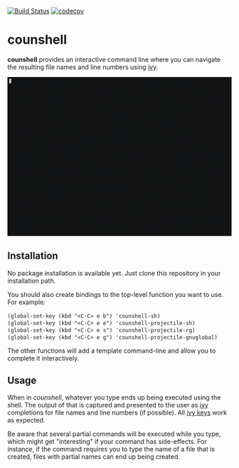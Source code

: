 [![Build Status](https://travis-ci.org/lpenz/counshell.png?branch=master)](https://travis-ci.org/lpenz/counshell)
[![codecov](https://codecov.io/gh/lpenz/counshell/branch/master/graph/badge.svg)](https://codecov.io/gh/lpenz/counshell)

# counshell

**counshell** provides an interactive command line where you can
navigate the resulting file names and line numbers
using [ivy](https://github.com/abo-abo/swiper).

![counshell demo](counshell-demo.gif "counshell demo")


## Installation

No package installation is available yet. Just clone this repository
in your installation path.

You should also create bindings to the top-level function you want to
use. For example:

```elisp
(global-set-key (kbd "<C-C> e b") 'counshell-sh)
(global-set-key (kbd "<C-C> e e") 'counshell-projectile-sh)
(global-set-key (kbd "<C-C> e s") 'counshell-projectile-rg)
(global-set-key (kbd "<C-C> e g") 'counshell-projectile-gnuglobal)
```

The other functions will add a template command-line and allow you to
complete it interactively.


## Usage

When in *counshell*, whatever you type ends up being executed using
the shell. The output of that is captured and presented to the user
as [ivy] completions for file names and line numbers (if possible).
All [ivy keys] work as expected.

Be aware that several partial commands will be executed while you
type, which might get "interesting" if your command has
side-effects. For instance, if the command requires you to type the
name of a file that is created, files with partial names can end up
being created.


[ivy]: https://github.com/abo-abo/swiper
[ivy keys]: http://oremacs.com/swiper/#key-bindings
